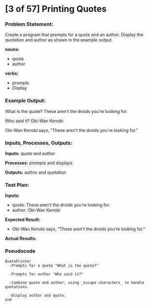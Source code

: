 # [3 of 57] Printing Quotes

### Problem Statement:
Create a program that prompts for a quote and an author. Display the quotation and author as shown in the example output.

**nouns:**
* quote
* author

**verbs:**
* prompts
* Display

### Example Output:
What is the quote? These aren't the droids you're looking for.

Who said it? Obi-Wan Kenobi

Obi-Wan Kenobi says, "These aren't the droids you're looking for."

### Inputs, Processes, Outputs:
**Inputs:** quote and author

**Processes:** prompts and displays

**Outputs:** author and quotation

### Test Plan:
**Inputs:**
* quote: These aren't the droids you're looking for.
* author: Obi-Wan Kenobi

**Expected Result:**
* Obi-Wan Kenobi says, "These aren't the droids you're looking for."

**Actual Results:**

### Pseudocode
    QuotePrinter
      -Prompts for a quote "What is the quote?"

      -Prompts for author "Who said it?"

      -Combine quote and author, using _escape characters_ to handle quotations.

      -Display author and quote.
    end
